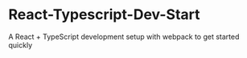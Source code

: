 # React-Typescript-Dev-Start

A React + TypeScript development setup with webpack to get started quickly
